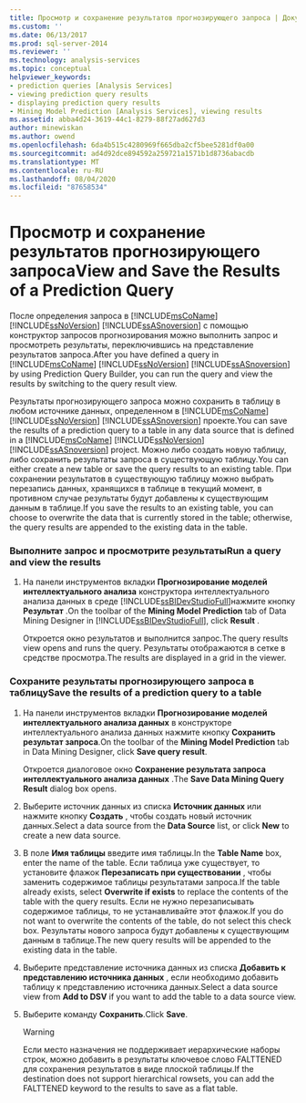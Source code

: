 ```yaml
---
title: Просмотр и сохранение результатов прогнозирующего запроса | Документация Майкрософт
ms.custom: ''
ms.date: 06/13/2017
ms.prod: sql-server-2014
ms.reviewer: ''
ms.technology: analysis-services
ms.topic: conceptual
helpviewer_keywords:
- prediction queries [Analysis Services]
- viewing prediction query results
- displaying prediction query results
- Mining Model Prediction [Analysis Services], viewing results
ms.assetid: abba4d24-3619-44c1-8279-88f27ad627d3
author: minewiskan
ms.author: owend
ms.openlocfilehash: 6da4b515c4280969f665dba2cf5bee5281df0a00
ms.sourcegitcommit: ad4d92dce894592a259721a1571b1d8736abacdb
ms.translationtype: MT
ms.contentlocale: ru-RU
ms.lasthandoff: 08/04/2020
ms.locfileid: "87658534"
---
```

# <a name="view-and-save-the-results-of-a-prediction-query"></a><span data-ttu-id="cc34d-102">Просмотр и сохранение результатов прогнозирующего запроса</span><span class="sxs-lookup"><span data-stu-id="cc34d-102">View and Save the Results of a Prediction Query</span></span>
  <span data-ttu-id="cc34d-103">После определения запроса в [!INCLUDE[msCoName](../../includes/msconame-md.md)] [!INCLUDE[ssNoVersion](../../includes/ssnoversion-md.md)] [!INCLUDE[ssASnoversion](../../includes/ssasnoversion-md.md)] с помощью конструктор запросов прогнозирования можно выполнить запрос и просмотреть результаты, переключившись на представление результатов запроса.</span><span class="sxs-lookup"><span data-stu-id="cc34d-103">After you have defined a query in [!INCLUDE[msCoName](../../includes/msconame-md.md)] [!INCLUDE[ssNoVersion](../../includes/ssnoversion-md.md)] [!INCLUDE[ssASnoversion](../../includes/ssasnoversion-md.md)] by using Prediction Query Builder, you can run the query and view the results by switching to the query result view.</span></span>  
  
 <span data-ttu-id="cc34d-104">Результаты прогнозирующего запроса можно сохранить в таблицу в любом источнике данных, определенном в [!INCLUDE[msCoName](../../includes/msconame-md.md)] [!INCLUDE[ssNoVersion](../../includes/ssnoversion-md.md)] [!INCLUDE[ssASnoversion](../../includes/ssasnoversion-md.md)] проекте.</span><span class="sxs-lookup"><span data-stu-id="cc34d-104">You can save the results of a prediction query to a table in any data source that is defined in a [!INCLUDE[msCoName](../../includes/msconame-md.md)] [!INCLUDE[ssNoVersion](../../includes/ssnoversion-md.md)] [!INCLUDE[ssASnoversion](../../includes/ssasnoversion-md.md)] project.</span></span> <span data-ttu-id="cc34d-105">Можно либо создать новую таблицу, либо сохранить результаты запроса в существующую таблицу.</span><span class="sxs-lookup"><span data-stu-id="cc34d-105">You can either create a new table or save the query results to an existing table.</span></span> <span data-ttu-id="cc34d-106">При сохранении результатов в существующую таблицу можно выбрать перезапись данных, хранящихся в таблице в текущий момент, в противном случае результаты будут добавлены к существующим данным в таблице.</span><span class="sxs-lookup"><span data-stu-id="cc34d-106">If you save the results to an existing table, you can choose to overwrite the data that is currently stored in the table; otherwise, the query results are appended to the existing data in the table.</span></span>  
  
### <a name="run-a-query-and-view-the-results"></a><span data-ttu-id="cc34d-107">Выполните запрос и просмотрите результаты</span><span class="sxs-lookup"><span data-stu-id="cc34d-107">Run a query and view the results</span></span>  
  
1.  <span data-ttu-id="cc34d-108">На панели инструментов вкладки **Прогнозирование моделей интеллектуального анализа** конструктора интеллектуального анализа данных в среде [!INCLUDE[ssBIDevStudioFull](../../includes/ssbidevstudiofull-md.md)]нажмите кнопку **Результат** .</span><span class="sxs-lookup"><span data-stu-id="cc34d-108">On the toolbar of the **Mining Model Prediction** tab of Data Mining Designer in [!INCLUDE[ssBIDevStudioFull](../../includes/ssbidevstudiofull-md.md)], click **Result** .</span></span>  
  
     <span data-ttu-id="cc34d-109">Откроется окно результатов и выполнится запрос.</span><span class="sxs-lookup"><span data-stu-id="cc34d-109">The query results view opens and runs the query.</span></span> <span data-ttu-id="cc34d-110">Результаты отображаются в сетке в средстве просмотра.</span><span class="sxs-lookup"><span data-stu-id="cc34d-110">The results are displayed in a grid in the viewer.</span></span>  
  
### <a name="save-the-results-of-a-prediction-query-to-a-table"></a><span data-ttu-id="cc34d-111">Cохраните результаты прогнозирующего запроса в таблицу</span><span class="sxs-lookup"><span data-stu-id="cc34d-111">Save the results of a prediction query to a table</span></span>  
  
1.  <span data-ttu-id="cc34d-112">На панели инструментов вкладки **Прогнозирование моделей интеллектуального анализа данных** в конструкторе интеллектуального анализа данных нажмите кнопку **Сохранить результат запроса**.</span><span class="sxs-lookup"><span data-stu-id="cc34d-112">On the toolbar of the **Mining Model Prediction** tab in Data Mining Designer, click **Save query result**.</span></span>  
  
     <span data-ttu-id="cc34d-113">Откроется диалоговое окно **Сохранение результата запроса интеллектуального анализа данных** .</span><span class="sxs-lookup"><span data-stu-id="cc34d-113">The **Save Data Mining Query Result** dialog box opens.</span></span>  
  
2.  <span data-ttu-id="cc34d-114">Выберите источник данных из списка **Источник данных** или нажмите кнопку **Создать** , чтобы создать новый источник данных.</span><span class="sxs-lookup"><span data-stu-id="cc34d-114">Select a data source from the **Data Source** list, or click **New** to create a new data source.</span></span>  
  
3.  <span data-ttu-id="cc34d-115">В поле **Имя таблицы** введите имя таблицы.</span><span class="sxs-lookup"><span data-stu-id="cc34d-115">In the **Table Name** box, enter the name of the table.</span></span> <span data-ttu-id="cc34d-116">Если таблица уже существует, то установите флажок **Перезаписать при существовании** , чтобы заменить содержимое таблицы результатами запроса.</span><span class="sxs-lookup"><span data-stu-id="cc34d-116">If the table already exists, select **Overwrite if exists** to replace the contents of the table with the query results.</span></span> <span data-ttu-id="cc34d-117">Если не нужно перезаписывать содержимое таблицы, то не устанавливайте этот флажок.</span><span class="sxs-lookup"><span data-stu-id="cc34d-117">If you do not want to overwrite the contents of the table, do not select this check box.</span></span> <span data-ttu-id="cc34d-118">Результаты нового запроса будут добавлены к существующим данным в таблице.</span><span class="sxs-lookup"><span data-stu-id="cc34d-118">The new query results will be appended to the existing data in the table.</span></span>  
  
4.  <span data-ttu-id="cc34d-119">Выберите представление источника данных из списка **Добавить к представлению источника данных** , если необходимо добавить таблицу к представлению источника данных.</span><span class="sxs-lookup"><span data-stu-id="cc34d-119">Select a data source view from **Add to DSV** if you want to add the table to a data source view.</span></span>  
  
5.  <span data-ttu-id="cc34d-120">Выберите команду **Сохранить**.</span><span class="sxs-lookup"><span data-stu-id="cc34d-120">Click **Save**.</span></span>  
  
    > [!WARNING]  
    >  <span data-ttu-id="cc34d-121">Если место назначения не поддерживает иерархические наборы строк, можно добавить в результаты ключевое слово FALTTENED для сохранения результатов в виде плоской таблицы.</span><span class="sxs-lookup"><span data-stu-id="cc34d-121">If the destination does not support hierarchical rowsets, you can add the FALTTENED keyword to the results to save as a flat table.</span></span>  
  
  
